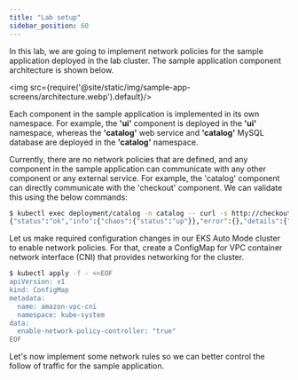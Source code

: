 ```yaml
---
title: "Lab setup"
sidebar_position: 60
---
```


In this lab, we are going to implement network policies for the sample application deployed in the lab cluster. The sample application component architecture is shown below.

<img src={require('@site/static/img/sample-app-screens/architecture.webp').default}/>

Each component in the sample application is implemented in its own namespace. For example, the **'ui'** component is deployed in the **'ui'** namespace, whereas the **'catalog'** web service and **'catalog'** MySQL database are deployed in the **'catalog'** namespace.

Currently, there are no network policies that are defined, and any component in the sample application can communicate with any other component or any external service. For example, the 'catalog' component can directly communicate with the 'checkout' component. We can validate this using the below commands:

```bash
$ kubectl exec deployment/catalog -n catalog -- curl -s http://checkout.checkout/health
{"status":"ok","info":{"chaos":{"status":"up"}},"error":{},"details":{"chaos":{"status":"up"}}}
```
Let us make required configuration changes in our EKS Auto Mode cluster to enable network policies. For that, create a ConfigMap for VPC container network interface (CNI) that provides networking for the cluster.

```bash
$ kubectl apply -f - <<EOF
apiVersion: v1
kind: ConfigMap
metadata:
  name: amazon-vpc-cni
  namespace: kube-system
data:
  enable-network-policy-controller: "true"
EOF
```

Let's now implement some network rules so we can better control the follow of traffic for the sample application.
